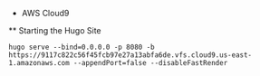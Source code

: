 * AWS Cloud9

** Starting the Hugo Site

`hugo serve --bind=0.0.0.0 -p 8080 -b https://9117c822c56f45fcb97e27a13abfa6de.vfs.cloud9.us-east-1.amazonaws.com --appendPort=false --disableFastRender`